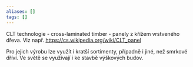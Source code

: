 ```yaml
---
aliases: []
tags: []
---
```

CLT technologie - cross-laminated timber - panely z křížem vrstveného dřeva. Viz např. https://cs.wikipedia.org/wiki/CLT_panel

Pro jejich výrobu lze využít i kratší sortimenty, případně i jiné, než smrkové dříví. Ve světě se využívají i ke stavbě výškových budov.